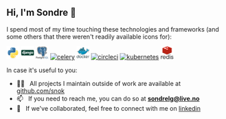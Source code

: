 ## Hi, I'm Sondre 👋

I spend most of my time touching these technologies and frameworks 
(and some others that there weren't readily available icons for):

<a href="https://www.python.org" target="_blank"> <img src="https://raw.githubusercontent.com/devicons/devicon/master/icons/python/python-original.svg" alt="python" width="30" height="30"/></a>
<a href="https://www.djangoproject.com/" target="_blank"> <img src="https://raw.githubusercontent.com/devicons/devicon/master/icons/django/django-original.svg" alt="django" width="30" height="30"/></a>
<a href="https://www.postgresql.org" target="_blank"> <img src="https://raw.githubusercontent.com/devicons/devicon/master/icons/postgresql/postgresql-original-wordmark.svg" alt="postgresql" width="30" height="30"/></a> 
<a href="https://pypi.org/project/celery/" target="_blank"> <img src="https://upload.wikimedia.org/wikipedia/commons/thumb/1/19/Celery_logo.png/220px-Celery_logo.png" alt="celery" width="30" height="30"/></a>
<a href="https://www.docker.com/" target="_blank"> <img src="https://raw.githubusercontent.com/devicons/devicon/master/icons/docker/docker-original-wordmark.svg" alt="docker" width="30" height="30"/></a> 
<a href="https://circleci.com" target="_blank"><img src="https://www.vectorlogo.zone/logos/circleci/circleci-icon.svg" alt="circleci" width="30" height="30"/></a>
<a href="https://kubernetes.io" target="_blank"> <img src="https://www.vectorlogo.zone/logos/kubernetes/kubernetes-icon.svg" alt="kubernetes" width="30" height="30"/></a>
<a href="https://redis.io" target="_blank"> <img src="https://raw.githubusercontent.com/devicons/devicon/master/icons/redis/redis-original-wordmark.svg" alt="redis" width="30" height="30"/></a>

In case it's useful to you:

- 👨‍💻  &nbsp; All projects I maintain outside of work are available at [github.com/snok](github.com/snok)
- 📫  &nbsp; If you need to reach me, you can do so at **sondrelg@live.no**
- 🤝  &nbsp; If we've collaborated, feel free to connect with me on [linkedin](https://linkedin.com/in/sondregundersen)


